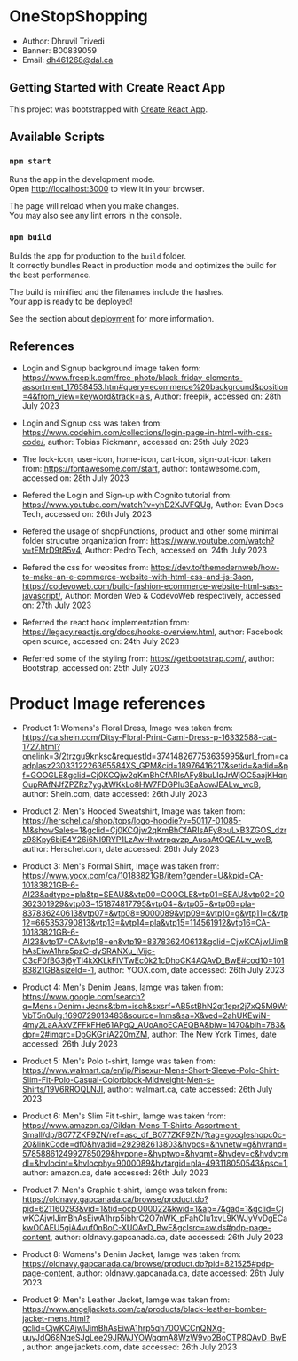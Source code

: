 # OneStopShopping

- Author: Dhruvil Trivedi
- Banner: B00839059
- Email: dh461268@dal.ca

## Getting Started with Create React App

This project was bootstrapped with [Create React App](https://github.com/facebook/create-react-app).

## Available Scripts

### `npm start`

Runs the app in the development mode.\
Open [http://localhost:3000](http://localhost:3000) to view it in your browser.

The page will reload when you make changes.\
You may also see any lint errors in the console.

### `npm build`

Builds the app for production to the `build` folder.\
It correctly bundles React in production mode and optimizes the build for the best performance.

The build is minified and the filenames include the hashes.\
Your app is ready to be deployed!

See the section about [deployment](https://facebook.github.io/create-react-app/docs/deployment) for more information.

## References

- Login and Signup background image taken form: https://www.freepik.com/free-photo/black-friday-elements-assortment_17658453.htm#query=ecommerce%20background&position=4&from_view=keyword&track=ais, Author: freepik, accessed on: 28th July 2023

- Login and Signup css was taken from: https://www.codehim.com/collections/login-page-in-html-with-css-code/, author: Tobias Rickmann, accessed on: 25th July 2023

- The lock-icon, user-icon, home-icon, cart-icon, sign-out-icon taken from: https://fontawesome.com/start, author: fontawesome.com, accessed on: 28th July 2023

- Refered the Login and Sign-up with Cognito tutorial from: https://www.youtube.com/watch?v=yhD2XJVFQUg, Author: Evan Does Tech, accessed on: 26th July 2023

- Refered the usage of shopFunctions, product and other some minimal folder strucutre organization from: https://www.youtube.com/watch?v=tEMrD9t85v4, Author: Pedro Tech, accessed on: 24th July 2023

- Refered the css for websites from: https://dev.to/themodernweb/how-to-make-an-e-commerce-website-with-html-css-and-js-3aon, https://codevoweb.com/build-fashion-ecommerce-website-html-sass-javascript/, Author: Morden Web & CodevoWeb respectively, accessed on: 27th July 2023

- Referred the react hook implementation from: https://legacy.reactjs.org/docs/hooks-overview.html, author: Facebook open source, accessed on: 24th July 2023

- Referred some of the styling from: https://getbootstrap.com/, author: Bootstrap, accessed on: 25th July 2023

# Product Image references

- Product 1: Womens's Floral Dress, Image was taken from: https://ca.shein.com/Ditsy-Floral-Print-Cami-Dress-p-16332588-cat-1727.html?onelink=3/2trzgu9knksc&requestId=374148267753635995&url_from=caadplasz2303312226365584XS_GPM&cid=18976416217&setid=&adid=&pf=GOOGLE&gclid=Cj0KCQjw2qKmBhCfARIsAFy8buLIqJrWjOC5aajKHqnOupRAfNJfZPZRz7ygJtWKkLo8HW7FDGPlu3EaAowJEALw_wcB, author: Shein.com, date accessed: 26th July 2023

- Product 2: Men's Hooded Sweatshirt, Image was taken from: https://herschel.ca/shop/tops/logo-hoodie?v=50117-01085-M&showSales=1&gclid=Cj0KCQjw2qKmBhCfARIsAFy8buLxB3ZGOS_dzrz98Kpy6biE4Y26i6NI9RYP1LzAwHhwtrpqvzp_AusaAtOQEALw_wcB, author: Herschel.com, date accessed: 26th July 2023

- Product 3: Men's Formal Shirt, Image was taken from: https://www.yoox.com/ca/10183821GB/item?gender=U&kpid=CA-10183821GB-6-AI23&adtype=pla&tp=SEAU&&vtp00=GOOGLE&vtp01=SEAU&vtp02=20362301929&vtp03=151874817795&vtp04=&vtp05=&vtp06=pla-837836240613&vtp07=&vtp08=9000089&vtp09=&vtp10=g&vtp11=c&vtp12=665353790813&vtp13=&vtp14=pla&vtp15=114561912&vtp16=CA-10183821GB-6-AI23&vtp17=CA&vtp18=en&vtp19=837836240613&gclid=CjwKCAjwlJimBhAsEiwA1hrp5pzC-dySRANXu_IVijc-C3cF0fBG3j6yTI4kXKLkFIVTwEc0k21cDhoCK4AQAvD_BwE#cod10=10183821GB&sizeId=-1, author: YOOX.com, date accessed: 26th July 2023

- Product 4: Men's Denim Jeans, Iamge was taken from: https://www.google.com/search?q=Mens+Denim+Jeans&tbm=isch&sxsrf=AB5stBhN2qt1epr2j7xQ5M9WrVbT5n0ulg:1690729013483&source=lnms&sa=X&ved=2ahUKEwiN-4my2LaAAxVZFFkFHe61APgQ_AUoAnoECAEQBA&biw=1470&bih=783&dpr=2#imgrc=DpGKGniA220mZM, author: The New York Times, date accessed: 26th July 2023

- Product 5: Men's Polo t-shirt, Iamge was taken from: https://www.walmart.ca/en/ip/Pisexur-Mens-Short-Sleeve-Polo-Shirt-Slim-Fit-Polo-Casual-Colorblock-Midweight-Men-s-Shirts/19V6RROQLNJI, author: walmart.ca, date accessed: 26th July 2023

- Product 6: Men's Slim Fit t-shirt, Iamge was taken from: https://www.amazon.ca/Gildan-Mens-T-Shirts-Assortment-Small/dp/B077ZKF9ZN/ref=asc_df_B077ZKF9ZN/?tag=googleshopc0c-20&linkCode=df0&hvadid=292982613803&hvpos=&hvnetw=g&hvrand=5785886124992785029&hvpone=&hvptwo=&hvqmt=&hvdev=c&hvdvcmdl=&hvlocint=&hvlocphy=9000089&hvtargid=pla-493118050543&psc=1, author: amazon.ca, date accessed: 26th July 2023

- Product 7: Men's Graphic t-shirt, Iamge was taken from: https://oldnavy.gapcanada.ca/browse/product.do?pid=621160293&vid=1&tid=ocpl000022&kwid=1&ap=7&gad=1&gclid=CjwKCAjwlJimBhAsEiwA1hrp5ibhrC2O7nWK_pFahCIu1xvL9KWJyVvDgECakwO0AEU5giA4vuf0nBoC-XUQAvD_BwE&gclsrc=aw.ds#pdp-page-content, author: oldnavy.gapcanada.ca, date accessed: 26th July 2023

- Product 8: Womens's Denim Jacket, Iamge was taken from: https://oldnavy.gapcanada.ca/browse/product.do?pid=821525#pdp-page-content, author: oldnavy.gapcanada.ca, date accessed: 26th July 2023

- Product 9: Men's Leather Jacket, Iamge was taken from: https://www.angeljackets.com/ca/products/black-leather-bomber-jacket-mens.html?gclid=CjwKCAjwlJimBhAsEiwA1hrp5qh70OVCCnQNXg-uuyJdQ68NqeSJgLee29JRWJYOWqqmA8WzW9vo2BoCTP8QAvD_BwE, author: angeljackets.com, date accessed: 26th July 2023
